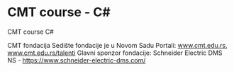 # CMT course - C#

CMT course C#

CMT fondacija 
Sedište fondacije je u Novom Sadu 
Portali: www.cmt.edu.rs, www.cmt.edu.rs/talenti 
Glavni sponzor fondacije: Schneider Electric DMS NS - https://www.schneider-electric-dms.com/
